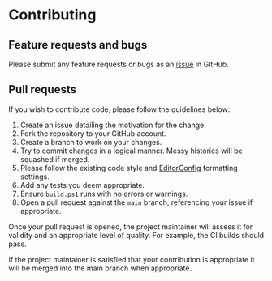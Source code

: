 # Contributing

## Feature requests and bugs

Please submit any feature requests or bugs as an [issue](https://github.com/martincostello/adventofcode/issues) in GitHub.

## Pull requests

If you wish to contribute code, please follow the guidelines below:

  1. Create an issue detailing the motivation for the change.
  1. Fork the repository to your GitHub account.
  1. Create a branch to work on your changes.
  1. Try to commit changes in a logical manner. Messy histories will be squashed if merged.
  1. Please follow the existing code style and [EditorConfig](https://editorconfig.org/) formatting settings.
  1. Add any tests you deem appropriate.
  1. Ensure `build.ps1` runs with no errors or warnings.
  1. Open a pull request against the `main` branch, referencing your issue if appropriate.

Once your pull request is opened, the project maintainer will assess it for validity and an appropriate level of quality. For example, the CI builds should pass.

If the project maintainer is satisfied that your contribution is appropriate it will be merged into the main branch when appropriate.
